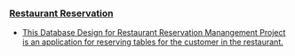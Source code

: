 ### <u>Restaurant Reservation<u>
* This Database Design for Restaurant Reservation Manangement Project is an application for reserving tables for the customer in the restaurant.
